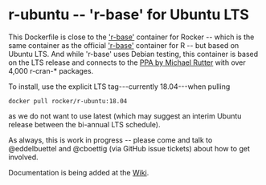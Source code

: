 
r-ubuntu -- 'r-base' for Ubuntu LTS
===================================

This Dockerfile is close to the ['r-base'](https://github.com/rocker-org/rocker/tree/master/r-base) container
for Rocker -- which is the same container as the official ['r-base'](https://hub.docker.com/_/r-base) container for R -- but based on
Ubuntu LTS.  And while 'r-base' uses Debian testing, this container is based on
the LTS release and connects to the [PPA by Michael Rutter](https://launchpad.net/~marutter/+archive/ubuntu/c2d4u3.5) with over
4,000 r-cran-* packages.

To install, use the explicit LTS tag---currently 18.04---when pulling

```shell
docker pull rocker/r-ubuntu:18.04
```

as we do not want to use latest (which may suggest an interim Ubuntu release
between the bi-annual LTS schedule).

As always, this is work in progress -- please come and talk to @eddelbuettel and
@cboettig (via GitHub issue tickets) about how to get involved.

Documentation is being added at the [Wiki](https://github.com/rocker-org/rocker/wiki).
